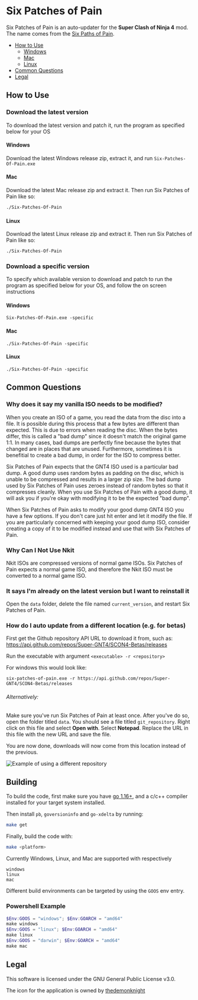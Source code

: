 # Six Patches of Pain

Six Patches of Pain is an auto-updater for the **Super Clash of Ninja 4** mod. The name comes from the [Six Paths of Pain](https://naruto.fandom.com/wiki/Six_Paths_of_Pain).

- [How to Use](#how-to-use)
  - [Windows](#windows)
  - [Mac](#mac)
  - [Linux](#linux)
- [Common Questions](#common-questions)
- [Legal](#legal)

## How to Use

### Download the latest version

To download the latest version and patch it, run the program as specified below for your OS

#### Windows

Download the latest Windows release zip, extract it, and run `Six-Patches-Of-Pain.exe`

#### Mac

Download the latest Mac release zip and extract it. Then run Six Patches of Pain like so:

```bash
./Six-Patches-Of-Pain
```

#### Linux

Download the latest Linux release zip and extract it.
Then run Six Patches of Pain like so:

```bash
./Six-Patches-Of-Pain
```

### Download a specific version

To specify which available version to download and patch to run the program as specified below for your OS, and follow the on screen instructions

#### Windows

`Six-Patches-Of-Pain.exe -specific`

#### Mac

`./Six-Patches-Of-Pain -specific`

#### Linux

`./Six-Patches-Of-Pain -specific`

## Common Questions

### Why does it say my vanilla ISO needs to be modified?

When you create an ISO of a game, you read the data from the disc into a file. It is possible during
this process that a few bytes are different than expected. This is due to errors when reading the
disc. When the bytes differ, this is called a "bad dump" since it doesn't match the original game 1:1.
In many cases, bad dumps are perfectly fine because the bytes that changed are in places that are
unused. Furthermore, sometimes it is benefitial to create a bad dump, in order for the ISO to
compress better.

Six Patches of Pain expects that the GNT4 ISO used is a particular bad dump. A good dump uses random
bytes as padding on the disc, which is unable to be compressed and results in a larger zip size.
The bad dump used by Six Patches of Pain uses zeroes instead of random bytes so that it compresses
cleanly. When you use Six Patches of Pain with a good dump, it will ask you if you're okay with
modifying it to be the expected "bad dump".

When Six Patches of Pain asks to modify your good dump GNT4 ISO you have a few options. If you don't
care just hit enter and let it modify the file. If you are particularly concerned with keeping your
good dump ISO, consider creating a copy of it to be modified instead and use that with Six Patches
of Pain.

### Why Can I Not Use Nkit

Nkit ISOs are compressed versions of normal game ISOs. Six Patches of Pain expects a normal game ISO,
and therefore the Nkit ISO must be converted to a normal game ISO.

### It says I'm already on the latest version but I want to reinstall it

Open the `data` folder, delete the file named `current_version`, and restart Six Patches of Pain.

### How do I auto update from a different location (e.g. for betas)

First get the Github repository API URL to download it from, such as: https://api.github.com/repos/Super-GNT4/SCON4-Betas/releases

Run the executable with argument `<executable> -r <repository>`

For windows this would look like:

`six-patches-of-pain.exe -r https://api.github.com/repos/Super-GNT4/SCON4-Betas/releases`

###### Alternatively:

Make sure you've run Six Patches of Pain at least once. After you've do so, open the folder titled `data`. You should see a file titled `git_repository`. Right click on this file and select **Open with**. Select **Notepad**. Replace the URL in this file with the new URL and save the file.

You are now done, downloads will now come from this location instead of the previous.

![Example of using a different repository](different-repo-example.png?raw=true "Example of using a different repository")

## Building

To build the code, first make sure you have [go 1.16+](https://golang.org/), and a c/c++ compiler installed for your target system installed.

Then install `pb`, `goversioninfo` and `go-xdelta` by running:

```bash
make get
```

Finally, build the code with:

```bash
make <platform>
```

Currently Windows, Linux, and Mac are supported with respectively
```
windows
linux
mac
```


Different build environments can be targeted by using the `GOOS` env entry.

### Powershell Example

```powershell
$Env:GOOS = "windows"; $Env:GOARCH = "amd64"
make windows
$Env:GOOS = "linux"; $Env:GOARCH = "amd64"
make linux
$Env:GOOS = "darwin"; $Env:GOARCH = "amd64"
make mac
```

## Legal

This software is licensed under the GNU General Public License v3.0.

The icon for the application is owned by [thedemonknight](https://www.deviantart.com/thedemonknight/art/Naruto-dojutsu-icon-pack-270461865)
